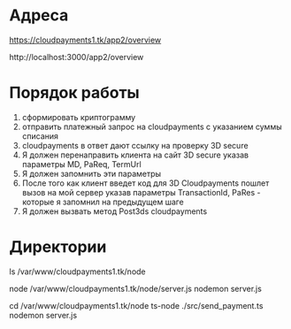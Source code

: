 # Адреса
https://cloudpayments1.tk/app2/overview

http://localhost:3000/app2/overview

# Порядок работы
1. сформировать криптограмму
2. отправить платежный запрос на cloudpayments с указанием суммы списания
3. cloudpayments в ответ дают ссылку на проверку 3D secure
4. Я должен перенаправить клиента на сайт 3D secure указав параметры MD,   PaReq,   TermUrl
5. Я должен запомнить эти параметры
6. После того как клиент введет код для 3D Cloudpayments пошлет вызов на мой сервер указав параметры TransactionId, PaRes - которые я запомнил на предыдущем шаге
7. Я должен вызвать метод Post3ds cloudpayments



# Директории
ls /var/www/cloudpayments1.tk/node

node /var/www/cloudpayments1.tk/node/server.js
nodemon server.js

cd /var/www/cloudpayments1.tk/node
ts-node ./src/send_payment.ts
nodemon server.js
